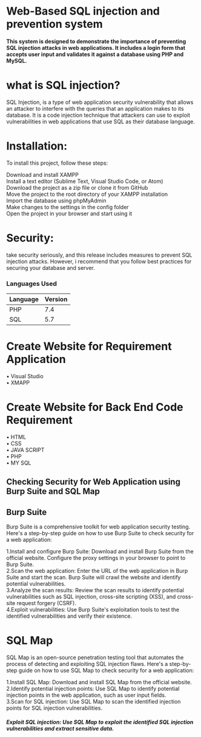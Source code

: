 # Web-Based SQL injection and prevention system

#### This system is designed to demonstrate the importance of preventing SQL injection attacks in web applications. It includes a login form that accepts user input and validates it against a database using PHP and MySQL.

# what is SQL injection?
SQL Injection, is a type of web application security vulnerability that allows an attacker to interfere with the queries that an application makes to its database. It is a code injection technique that attackers can use to exploit vulnerabilities in web applications that use SQL as their database language.


# Installation:

To install this project, follow these steps:

Download and install XAMPP</br>
Install a text editor (Sublime Text, Visual Studio Code, or Atom)</br>
Download the project as a zip file or clone it from GitHub</br>
Move the project to the root directory of your XAMPP installation</br>
Import the database using phpMyAdmin</br>
Make changes to the settings in the config folder</br>
Open the project in your browser and start using it</br>

# Security:
 take security seriously, and this release includes measures to prevent SQL injection attacks. However, i recommend that you follow best practices for securing your database and server.

### Languages Used

| Language | Version |
|----------|---------|
| PHP      | 7.4     |
| SQL      | 5.7     |

# Create Website for Requirement Application
•	Visual Studio</br>
•	XMAPP</br>

# Create Website for Back End Code Requirement
•	HTML</br>
•	CSS</br>
•	JAVA SCRIPT</br>
•	PHP</br>
•	MY SQL</br>

## Checking Security for Web Application using Burp Suite and SQL Map</br>

## Burp Suite</br>

Burp Suite is a comprehensive toolkit for web application security testing. Here's a step-by-step guide on how to use Burp Suite to check security for a web application:</br>

1.Install and configure Burp Suite: Download and install Burp Suite from the official website. Configure the proxy settings in your browser to point to Burp Suite.</br>
2.Scan the web application: Enter the URL of the web application in Burp Suite and start the scan. Burp Suite will crawl the website and identify potential vulnerabilities.</br>
3.Analyze the scan results: Review the scan results to identify potential vulnerabilities such as SQL injection, cross-site scripting (XSS), and cross-site request forgery (CSRF).</br>
4.Exploit vulnerabilities: Use Burp Suite's exploitation tools to test the identified vulnerabilities and verify their existence.</br>

# SQL Map

SQL Map is an open-source penetration testing tool that automates the process of detecting and exploiting SQL injection flaws. Here's a step-by-step guide on how to use SQL Map to check security for a web application:</br>

1.Install SQL Map: Download and install SQL Map from the official website.</br>
2.Identify potential injection points: Use SQL Map to identify potential injection points in the web application, such as user input fields.</br>
3.Scan for SQL injection: Use SQL Map to scan the identified injection points for SQL injection vulnerabilities.</br>

##### Exploit SQL injection: Use SQL Map to exploit the identified SQL injection vulnerabilities and extract sensitive data.</br>

